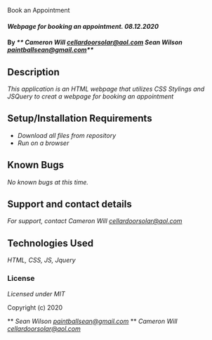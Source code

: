 Book an Appointment

#### _Webpage for booking an appointment. 08.12.2020_

#### By _** Cameron Will <cellardoorsolar@aol.com> Sean Wilson <paintballsean@gmail.com>**_

## Description

_This application is an HTML webpage that utilizes CSS Stylings and JSQuery to creat a webpage for booking an appointment_

## Setup/Installation Requirements

* _Download all files from repository_
* _Run on a browser_

## Known Bugs

_No known bugs at this time._

## Support and contact details

_For support, contact Cameron Will <cellardoorsolar@aol.com>_

## Technologies Used

_HTML, CSS, JS, Jquery_

### License

*Licensed under MIT*

Copyright (c) 2020 

** _Sean Wilson <paintballsean@gmail.com>_
** _Cameron Will <cellardoorsolar@aol.com>_
